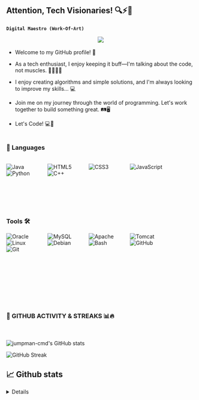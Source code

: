 ## Attention, Tech Visionaries! 🔍⚡👋 

**`Digital Maestro (Work-Of-Art)`**

<p align="center">
	<a href="https://github.com/DenverCoder1/readme-typing-svg"><img src="https://readme-typing-svg.herokuapp.com?color=%23BD561D&duration=6000&lines=Hello+World!+You've+just+landed+on+my+GitHub!+🚀;I+am+focused+on+software+development+and+hacking;+constantly+exploring+new+technologies+and+problem-solving!!&center=true&width=380&height=45"></a>
</p>

- Welcome to my GitHub profile! 🚀

- As a tech enthusiast, I enjoy keeping it buff—I'm talking about the code, not muscles. 💪💪😂😂

- I enjoy creating algorithms and simple solutions, and I'm always looking to improve my skills... 💻

- Join me on my journey through the world of programming. Let's work together to build something great. 🛤️🖥️
  
- Let's Code! 💻🚀

#

### 🧰 Languages
<br/>
<img align="left" alt="Java" width="100px" style="padding-right:10px;" src="https://cdn.jsdelivr.net/gh/devicons/devicon@latest/icons/java/java-original-wordmark.svg" />
<img align="left" alt="HTML5" width="100px" style="padding-right:10px;" src="https://cdn.jsdelivr.net/gh/devicons/devicon@latest/icons/html5/html5-original-wordmark.svg" />
<img align="left" alt="CSS3" width="100px" style="padding-right:10px;" src="https://cdn.jsdelivr.net/gh/devicons/devicon@latest/icons/css3/css3-original-wordmark.svg" />
<img align="left" alt="JavaScript" width="100px" style="padding-right:10px;" src="https://cdn.jsdelivr.net/gh/devicons/devicon/icons/javascript/javascript-plain.svg" />
<img align="left" alt="Python" width="100px" style="padding-right:10px;" src="https://cdn.jsdelivr.net/gh/devicons/devicon@latest/icons/python/python-original-wordmark.svg" />
<img align="left" alt="C++" width="100px" style="padding-right:10px;" src="https://cdn.jsdelivr.net/gh/devicons/devicon@latest/icons/cplusplus/cplusplus-original.svg" />
<br/>
<br/>
<br/>
<br/>
<br/>
<br/>

#

### Tools 🛠️
<img align="left" alt="Oracle" width="100px" style="padding-right:10px;" src="https://cdn.jsdelivr.net/gh/devicons/devicon@latest/icons/oracle/oracle-original.svg" />
<img align="left" alt="MySQL" width="100px" style="padding-right:10px;" src="https://cdn.jsdelivr.net/gh/devicons/devicon@latest/icons/mysql/mysql-original-wordmark.svg" />
<img align="left" alt="Apache" width="100px" style="padding-right:10px;" src="https://cdn.jsdelivr.net/gh/devicons/devicon@latest/icons/apache/apache-original-wordmark.svg" />
<img align="left" alt="Tomcat" width="100px" style="padding-right:10px;" src="https://cdn.jsdelivr.net/gh/devicons/devicon@latest/icons/tomcat/tomcat-original-wordmark.svg" />
<img align="left" alt="Linux" width="100px" style="padding-right:10px;" src="https://cdn.jsdelivr.net/gh/devicons/devicon/icons/linux/linux-original.svg" />
<img align="left" alt="Debian" width="100px" style="padding-right:10px;" src="https://cdn.jsdelivr.net/gh/devicons/devicon@latest/icons/debian/debian-original-wordmark.svg" />
<img align="left" alt="Bash" width="100px" style="padding-right:10px;" src="https://cdn.jsdelivr.net/gh/devicons/devicon@latest/icons/bash/bash-plain.svg" />
<img align="left" alt="GitHub" width="100px" style="padding-right:10px;" src="https://cdn.jsdelivr.net/gh/devicons/devicon@latest/icons/github/github-original-wordmark.svg" />
<img align="left" alt="Git" width="100px" style="padding-right:10px;" src="https://cdn.jsdelivr.net/gh/devicons/devicon@latest/icons/git/git-original-wordmark.svg" />
<br/> <br/> <br/> <br/> <br/> <br/> <br/>
<br/>
<br/>
<br/>

#

<!-- BEGIN GITHUB STATS -->
### 🚀 GITHUB ACTIVITY & STREAKS 📊🔥
<br/>

![jumpman-cmd's GitHub stats](https://github-readme-stats.vercel.app/api?username=jumpman-cmd&show_icons=true&theme=gruvbox)

![GitHub Streak](https://streak-stats.demolab.com?user=jumpman-cmd&theme=gruvbox&border_radius=4.5)
<!-- END GITHUB STATS -->

## &#x1f4c8; Github stats

<!-- https://github.com/anuraghazra/github-readme-stats -->
<details>
	<!-- <summary>💻 GitHub Profile Stats</summary>
	<br/>
	<a href="https://github.com/29td/29td"><img alt="Musoko's Github Stats" src="https://github-readme-stats.vercel.app/api?username=29td&show_icons=true&count_private=true&theme=react&hide_border=true&bg_color=1F222E&title_color=F85D7F&icon_color=F8D866"  height="188px"/></a>
	<a href="https://github.com/anuraghazra/github-readme-stats"><img alt="Reggie's Top Languages" src="https://github-readme-stats.vercel.app/api/top-langs/?username=29td&langs_count=8&layout=compact&theme=react&hide_border=true&bg_color=1F222E&title_color=F85D7F&icon_color=F8D866&hide=Jupyter%20Notebook" height="188px"/></a>
  <br/>
<b>Note:</b> Top languages is only a metric of the languages my public code consists of and doesn't reflect experience or skill level.
</details> -->

<details>
	<summary>⚡ Top GitHub Directories</summary>
	<br/>
	<a href="https://github.com/29td/29td"><img align="center" src="https://github-readme-stats.vercel.app/api/pin/?username=29td&repo=29td&title_color=ffffff&text_color=c9cacc&icon_color=2bbc8a&bg_color=1d1f21" /></a>
	<a href="https://github.com/29td/LinearRegression-HousePricePrediction"><img align="center" src="https://github-readme-stats.vercel.app/api/pin/?username=29td&repo=LinearRegression-HousePricePrediction&title_color=ffffff&text_color=c9cacc&icon_color=2bbc8a&bg_color=1d1f21" /></a>
	<a href="https://github.com/29td/LogisticRegression-BreastCancerDS"><img align="center" src="https://github-readme-stats.vercel.app/api/pin/?username=29td&repo=LogisticRegression-BreastCancerDS&title_color=ffffff&text_color=c9cacc&icon_color=2bbc8a&bg_color=1d1f21" /></a>
	<a href="https://github.com/Carshy/LinearRegression-GradesPrediction"><img align="center" src="https://github-readme-stats.vercel.app/api/pin/?username=29td&repo=LinearRegression-GradesPrediction&title_color=ffffff&text_color=c9cacc&icon_color=2bbc8a&bg_color=1d1f21" /></a>
	<a href="https://github.com/29td/Diabetes-prediction"><img align="center" src="https://github-readme-stats.vercel.app/api/pin/?username=29td&repo=Diabetes-prediction&title_color=ffffff&text_color=c9cacc&icon_color=2bbc8a&bg_color=1d1f21" /></a>
</details>

<details>
<summary>💡 Profile visitors</summary>
<p align="center">:round_pushpin: Profile visitors</p>
<div align="center">
    <img alt="visitors counter" src="https://profile-counter.glitch.me/29td/count.svg">
</div>
</details>

  
## :book: Message Me </h2>
<p> Say Hi To A Fellow Bro! 🚀 <a href="https://github.com/29td/29td/issues/new?template=guestbook-entry.md">here</a>!</p>

<div align="center">
	<a href="https://git.io/typing-svg">
		<img alt="thanks for your visit" src="https://readme-typing-svg.herokuapp.com?font=Roboto+Slab&color=%237E3ACE&size=24&center=true&vCenter=true&width=300&lines=Thanks+for+your+visit!" ></a>
</div>

<p align="right"><a href="#top"><img src="https://img.shields.io/static/v1?label&message=back+to+top&color=7E3ACE&style=flat&logo" alt="back to top" /></a></p>
<div align="center" ><img alt="" width="100%" src="https://github.com/Carshy/Carshy/blob/master/icon/footer.png"></div>

<div align="center">  
  <img src="https://readme-typing-svg.demolab.com?font=Fira+Code&pause=1000&color=72A1DE&width=435&lines=Building+scalable+web+apps;Passionate+about+UI%2FUX;Always+learning+%F0%9F%93%9A" alt="Typing animation" />  
</div>  

#
